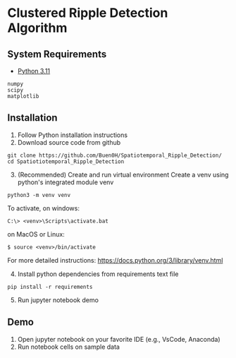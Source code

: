 # Clustered Ripple Detection Algorithm

## System Requirements
* [Python 3.11](https://www.python.org/downloads)
```
numpy
scipy
matplotlib
```

## Installation
1. Follow Python installation instructions
2. Download source code from github
```
git clone https://github.com/Buen0H/Spatiotemporal_Ripple_Detection/
cd Spatiotiotemporal_Ripple_Detection
```
3. (Recommended) Create and run virtual environment
Create a venv using python's integrated module venv
```
python3 -m venv venv
```

  To activate, on windows:
```
C:\> <venv>\Scripts\activate.bat
```

  on MacOS or Linux:
```
$ source <venv>/bin/activate
```

For more detailed instructions: https://docs.python.org/3/library/venv.html

4. Install python dependencies from requirements text file
```
pip install -r requirements
```

5. Run jupyter notebook demo

## Demo

1. Open jupyter notebook on your favorite IDE (e.g., VsCode, Anaconda)
2. Run notebook cells on sample data

